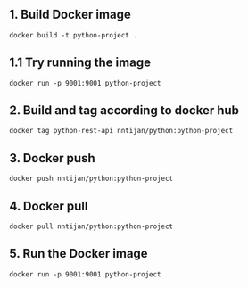 ## 1. Build Docker image 
```commandline
docker build -t python-project .
```

## 1.1 Try running the image
```commandline
docker run -p 9001:9001 python-project
```

## 2. Build and tag according to docker hub
```commandline
docker tag python-rest-api nntijan/python:python-project
```

## 3. Docker push
```commandline
docker push nntijan/python:python-project
```

## 4. Docker pull
```commandline
docker pull nntijan/python:python-project
```

## 5. Run the Docker image
```commandline
docker run -p 9001:9001 python-project
```
